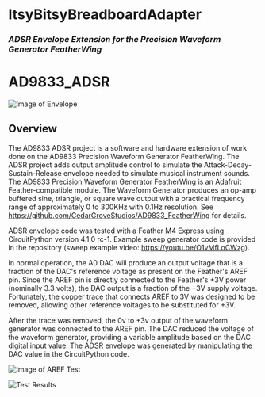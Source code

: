 # ItsyBitsyBreadboardAdapter

### _ADSR Envelope Extension for the Precision Waveform Generator FeatherWing_
# AD9833_ADSR

![Image of Envelope](https://github.com/CedarGroveStudios/AD9833_ADSR/blob/master/photos/smooth_ADSR_social.png)

## Overview
The AD9833 ADSR project is a software and hardware extension of work done on the AD9833 Precision Waveform Generator FeatherWing. The ADSR project adds output amplitude control to simulate the Attack-Decay-Sustain-Release envelope needed to simulate musical instrument sounds.
The AD9833 Precision Waveform Generator FeatherWing is an Adafruit Feather-compatible module. The Waveform Generator produces an op-amp buffered sine, triangle, or square wave output with a practical frequency range of approximately 0 to 300KHz with 0.1Hz resolution. 
See https://github.com/CedarGroveStudios/AD9833_FeatherWing for details.

ADSR envelope code was tested with a Feather M4 Express using CircuitPython version 4.1.0 rc-1. Example sweep generator code is provided in the repository (sweep example video: https://youtu.be/O1vMfLoCWzg). 

In normal operation, the A0 DAC will produce an output voltage that is a fraction of the DAC's reference voltage as present on the Feather's AREF pin. Since the AREF pin is directly connected to the Feather's +3V power (nominally 3.3 volts), the DAC output is a fraction of the +3V supply voltage. Fortunately, the copper trace that connects AREF to 3V was designed to be removed, allowing other reference voltages to be substituted for +3V.

After the trace was removed, the 0v to +3v output of the waveform generator was connected to the AREF pin. The DAC reduced the voltage of the waveform generator, providing a variable amplitude based on the DAC digital input value. The ADSR envelope was generated by manipulating the DAC value in the CircuitPython code.

![Image of AREF Test](https://github.com/CedarGroveStudios/AD9833_ADSR/blob/master/photos/ADSR%20wave%20gen%20AREF%20test_bb.png)

![Test Results](https://github.com/CedarGroveStudios/AD9833_ADSR/blob/master/photos/smooth%20ADSR.png)
